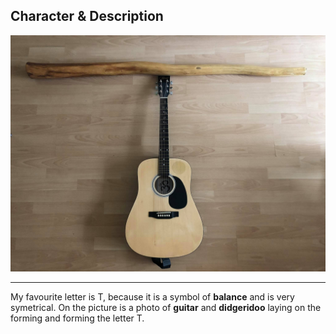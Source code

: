 
## Character & Description

![This is my letter T](T.jpg)

- - -

My favourite letter is T, because it is a symbol of **balance** and is very symetrical. On the picture is a photo of **guitar** and **didgeridoo** laying on the forming and forming the letter T.
